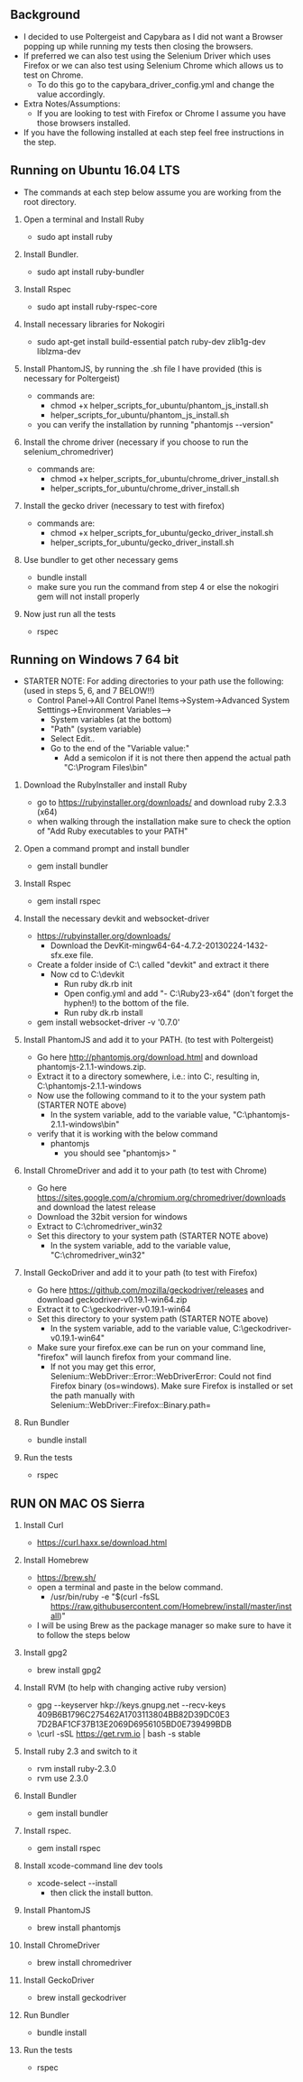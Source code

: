 ## Background ##
- I decided to use Poltergeist and Capybara as I did not want a Browser popping up while running my tests then closing the browsers.
- If preferred we can also test using the Selenium Driver which uses Firefox or we can also test using Selenium Chrome which allows us to test on Chrome.
	- To do this go to the capybara_driver_config.yml and change the value accordingly.
- Extra Notes/Assumptions:
    - If you are looking to test with Firefox or Chrome I assume you have those browsers installed.
- If you have the following installed at each step feel free instructions in the step.

## Running on Ubuntu 16.04 LTS ##
- The commands at each step below assume you are working from the root directory.

1. Open a terminal and Install Ruby
    - sudo apt install ruby

2. Install Bundler.
    - sudo apt install ruby-bundler

3. Install Rspec
    - sudo apt install ruby-rspec-core

4. Install necessary libraries for Nokogiri
    - sudo apt-get install build-essential patch ruby-dev zlib1g-dev liblzma-dev

5. Install PhantomJS, by running the .sh file I have provided (this is necessary for Poltergeist)
    - commands are:
    	- chmod +x helper_scripts_for_ubuntu/phantom_js_install.sh
	    - helper_scripts_for_ubuntu/phantom_js_install.sh
	- you can verify the installation by running "phantomjs --version"

6. Install the chrome driver (necessary if you choose to run the selenium_chromedriver)
    - commands are:
    	- chmod +x helper_scripts_for_ubuntu/chrome_driver_install.sh 
    	- helper_scripts_for_ubuntu/chrome_driver_install.sh

7. Install the gecko driver (necessary to test with firefox)
    - commands are:
    	- chmod +x helper_scripts_for_ubuntu/gecko_driver_install.sh
    	- helper_scripts_for_ubuntu/gecko_driver_install.sh

8. Use bundler to get other necessary gems
    - bundle install
    - make sure you run the command from step 4 or else the nokogiri gem will not install properly

9. Now just run all the tests
    - rspec
    
## Running on Windows 7 64 bit ##    

- STARTER NOTE: For adding directories to your path use the following: (used in steps 5, 6, and 7 BELOW!!)
	- Control Panel->All Control Panel Items->System->Advanced System Setttings->Environment Variables-->
		- System variables (at the bottom)
		- "Path" (system variable)
		- Select Edit.. 
		- Go to the end of the "Variable value:"
			- Add a semicolon if it is not there then append the actual path "C:\Program Files\bin"
			
1. Download the RubyInstaller and install Ruby
	- go to https://rubyinstaller.org/downloads/ and download ruby 2.3.3 (x64) 
	- when walking through the installation make sure to check the option of "Add Ruby executables to your PATH"
	
2. Open a command prompt and install bundler	
    - gem install bundler

3. Install Rspec
    - gem install rspec
 
4. Install the necessary devkit and websocket-driver
    - https://rubyinstaller.org/downloads/
        - Download the DevKit-mingw64-64-4.7.2-20130224-1432-sfx.exe file.
    - Create a folder inside of C:\ called "devkit" and extract it there
        - Now cd to C:\devkit
            - Run ruby dk.rb init
            - Open config.yml and add "- C:\Ruby23-x64" (don't forget the hyphen!) to the bottom of the file.
            - Run ruby dk.rb install
    - gem install websocket-driver -v '0.7.0'
        
5. Install PhantomJS and add it to your PATH. (to test with Poltergeist)    
    - Go here http://phantomjs.org/download.html and download phantomjs-2.1.1-windows.zip. 
    - Extract it to a directory somewhere, i.e.: into C:, resulting in, C:\phantomjs-2.1.1-windows
    - Now use the following command to it to the your system path (STARTER NOTE above)
		- In the system variable, add to the variable value, "C:\phantomjs-2.1.1-windows\bin"
    - verify that it is working with the below command
        - phantomjs
            - you should see "phantomjs> "
 
6. Install ChromeDriver and add it to your path (to test with Chrome)
    - Go here https://sites.google.com/a/chromium.org/chromedriver/downloads and download the latest release
    - Download the 32bit version for windows
    - Extract to C:\chromedriver_win32
    - Set this directory to your system path (STARTER NOTE above)
		- In the system variable, add to the variable value, "C:\chromedriver_win32"
        
7. Install GeckoDriver and add it to your path (to test with Firefox)
    - Go here https://github.com/mozilla/geckodriver/releases and download geckodriver-v0.19.1-win64.zip
    - Extract it to C:\geckodriver-v0.19.1-win64
    - Set this directory to your system path (STARTER NOTE above)
        - In the system variable, add to the variable value, C:\geckodriver-v0.19.1-win64"
	- Make sure your firefox.exe can be run on your command line, "firefox" will launch firefox from your command line.
		- If not you may get this error, 
		Selenium::WebDriver::Error::WebDriverError: Could not find Firefox binary (os=windows). Make sure Firefox is installed or set the path manually with Selenium::WebDriver::Firefox::Binary.path=
            
8. Run Bundler 
    - bundle install

9. Run the tests
    - rspec
    
    
## RUN ON MAC OS Sierra ##     

1. Install Curl
    - https://curl.haxx.se/download.html

2. Install Homebrew
    - https://brew.sh/
    - open a terminal and paste in the below command.
        - /usr/bin/ruby -e "$(curl -fsSL https://raw.githubusercontent.com/Homebrew/install/master/install)"
    - I will be using Brew as the package manager so make sure to have it to follow the steps below    

3. Install gpg2
    - brew install gpg2

4. Install RVM (to help with changing active ruby version)
    - gpg --keyserver hkp://keys.gnupg.net --recv-keys 409B6B1796C275462A1703113804BB82D39DC0E3 7D2BAF1CF37B13E2069D6956105BD0E739499BDB
    - \curl -sSL https://get.rvm.io | bash -s stable
 
5. Install ruby 2.3 and switch to it
    - rvm install ruby-2.3.0
    - rvm use 2.3.0
    
6. Install Bundler
    - gem install bundler    

7. Install rspec.
    - gem install rspec

8. Install xcode-command line dev tools
    - xcode-select --install
        - then click the install button.
       
9. Install PhantomJS
    - brew install phantomjs

10. Install ChromeDriver
    - brew install chromedriver

11. Install GeckoDriver
    - brew install geckodriver

12. Run Bundler
    - bundle install

13. Run the tests    
    - rspec
